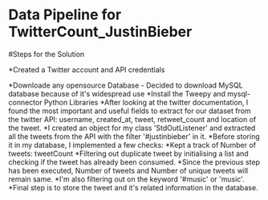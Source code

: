 # Data Pipeline for TwitterCount_JustinBieber

#Steps for the Solution

*Created a Twitter account and API credentials

*Downloade any opensource Database - Decided to download MySQL database because of it's widespread use
*Install the Tweepy and mysql-connector Python Libraries
*After looking at the twitter documentation, I found the most important and useful fields to extract for our dataset from the twitter API: username, created_at, tweet, retweet_count and location of the tweet.
*I created an object for my class 'StdOutListener' and extracted all the tweets from the API with the filter '#justinbieber' in it.
*Before storing it in my database, I implemented a few checks:
*Kept a track of Number of tweets: tweetCount
*Filtering out duplicate tweet by initialising a list and checking if the tweet has already been consumed.
*Since the previous step has been executed, Number of tweets and Number of unique tweets will remain same.
*I'm also filtering out on the keyword '#music' or 'music'.
*Final step is to store the tweet and it's related information in the database.
